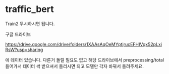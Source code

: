 # traffic_bert

Train2 무시하시면 됩니다.

구글 드라이브

https://drive.google.com/drive/folders/1XAAsAqOeMYptjrucEFHIVqx52pLxiRsW?usp=sharing

에 데이터 있습니다. 다른거 돌릴 필요도 없고 해당 드라이브에서 preprocessing/total 들어가서 데이터 싹 받으셔서 돌리시면 되고 모델만 각자 바꿔서 돌려주세요.
